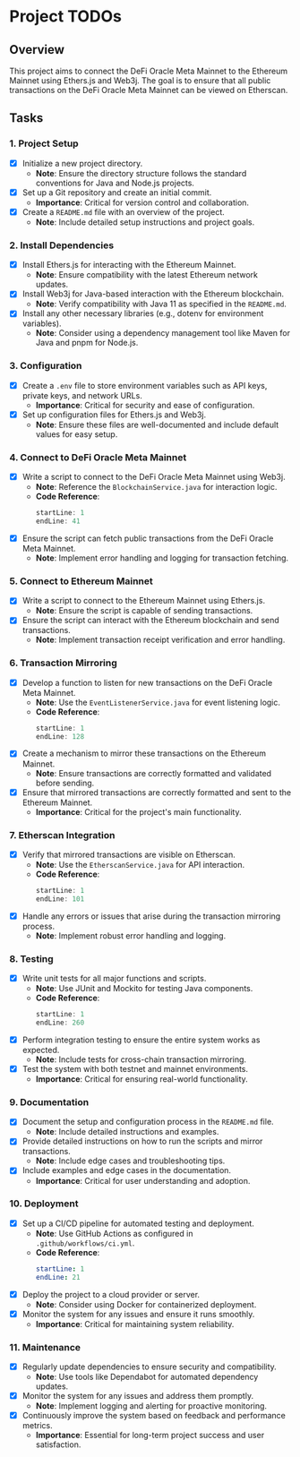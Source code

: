# Project TODOs

## Overview
This project aims to connect the DeFi Oracle Meta Mainnet to the Ethereum Mainnet using Ethers.js and Web3j. The goal is to ensure that all public transactions on the DeFi Oracle Meta Mainnet can be viewed on Etherscan.

## Tasks

### 1. Project Setup
- [x] Initialize a new project directory.
  - **Note**: Ensure the directory structure follows the standard conventions for Java and Node.js projects.
- [x] Set up a Git repository and create an initial commit.
  - **Importance**: Critical for version control and collaboration.
- [x] Create a `README.md` file with an overview of the project.
  - **Note**: Include detailed setup instructions and project goals.

### 2. Install Dependencies
- [x] Install Ethers.js for interacting with the Ethereum Mainnet.
  - **Note**: Ensure compatibility with the latest Ethereum network updates.
- [x] Install Web3j for Java-based interaction with the Ethereum blockchain.
  - **Note**: Verify compatibility with Java 11 as specified in the `README.md`.
- [x] Install any other necessary libraries (e.g., dotenv for environment variables).
  - **Note**: Consider using a dependency management tool like Maven for Java and pnpm for Node.js.

### 3. Configuration
- [x] Create a `.env` file to store environment variables such as API keys, private keys, and network URLs.
  - **Importance**: Critical for security and ease of configuration.
- [x] Set up configuration files for Ethers.js and Web3j.
  - **Note**: Ensure these files are well-documented and include default values for easy setup.

### 4. Connect to DeFi Oracle Meta Mainnet
- [x] Write a script to connect to the DeFi Oracle Meta Mainnet using Web3j.
  - **Note**: Reference the `BlockchainService.java` for interaction logic.
  - **Code Reference**: 
    ```java:src/main/java/com/defi/services/BlockchainService.java
    startLine: 1
    endLine: 41
    ```
- [x] Ensure the script can fetch public transactions from the DeFi Oracle Meta Mainnet.
  - **Note**: Implement error handling and logging for transaction fetching.

### 5. Connect to Ethereum Mainnet
- [x] Write a script to connect to the Ethereum Mainnet using Ethers.js.
  - **Note**: Ensure the script is capable of sending transactions.
- [x] Ensure the script can interact with the Ethereum blockchain and send transactions.
  - **Note**: Implement transaction receipt verification and error handling.

### 6. Transaction Mirroring
- [x] Develop a function to listen for new transactions on the DeFi Oracle Meta Mainnet.
  - **Note**: Use the `EventListenerService.java` for event listening logic.
  - **Code Reference**: 
    ```java:src/main/java/com/defi/services/EventListenerService.java
    startLine: 1
    endLine: 128
    ```
- [x] Create a mechanism to mirror these transactions on the Ethereum Mainnet.
  - **Note**: Ensure transactions are correctly formatted and validated before sending.
- [x] Ensure that mirrored transactions are correctly formatted and sent to the Ethereum Mainnet.
  - **Importance**: Critical for the project's main functionality.

### 7. Etherscan Integration
- [x] Verify that mirrored transactions are visible on Etherscan.
  - **Note**: Use the `EtherscanService.java` for API interaction.
  - **Code Reference**: 
    ```java:src/main/java/com/defi/services/EtherscanService.java
    startLine: 1
    endLine: 101
    ```
- [x] Handle any errors or issues that arise during the transaction mirroring process.
  - **Note**: Implement robust error handling and logging.

### 8. Testing
- [x] Write unit tests for all major functions and scripts.
  - **Note**: Use JUnit and Mockito for testing Java components.
  - **Code Reference**: 
    ```java:src/test/java/com/defi/services/TransactionServiceTest.java
    startLine: 1
    endLine: 260
    ```
- [x] Perform integration testing to ensure the entire system works as expected.
  - **Note**: Include tests for cross-chain transaction mirroring.
- [x] Test the system with both testnet and mainnet environments.
  - **Importance**: Critical for ensuring real-world functionality.

### 9. Documentation
- [x] Document the setup and configuration process in the `README.md` file.
  - **Note**: Include detailed instructions and examples.
- [x] Provide detailed instructions on how to run the scripts and mirror transactions.
  - **Note**: Include edge cases and troubleshooting tips.
- [x] Include examples and edge cases in the documentation.
  - **Importance**: Critical for user understanding and adoption.

### 10. Deployment
- [x] Set up a CI/CD pipeline for automated testing and deployment.
  - **Note**: Use GitHub Actions as configured in `.github/workflows/ci.yml`.
  - **Code Reference**: 
    ```yaml:.github/workflows/ci.yml
    startLine: 1
    endLine: 21
    ```
- [x] Deploy the project to a cloud provider or server.
  - **Note**: Consider using Docker for containerized deployment.
- [x] Monitor the system for any issues and ensure it runs smoothly.
  - **Importance**: Critical for maintaining system reliability.

### 11. Maintenance
- [x] Regularly update dependencies to ensure security and compatibility.
  - **Note**: Use tools like Dependabot for automated dependency updates.
- [x] Monitor the system for any issues and address them promptly.
  - **Note**: Implement logging and alerting for proactive monitoring.
- [x] Continuously improve the system based on feedback and performance metrics.
  - **Importance**: Essential for long-term project success and user satisfaction.
